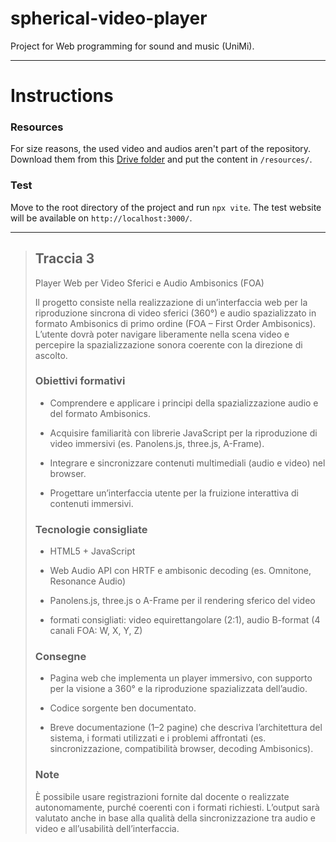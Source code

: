# spherical-video-player
Project for Web programming for sound and music (UniMi).

---

# Instructions

### Resources
For size reasons, the used video and audios aren't part of the repository. Download them from this [Drive folder](https://drive.google.com/drive/folders/1tNWFZLX-UxAmRP5MhseNhcDPRBL5kpvW?usp=sharing) and put the content in `/resources/`.

### Test
Move to the root directory of the project and run `npx vite`. The test website will be available on `http://localhost:3000/`.

---

> ## Traccia 3
> 
> Player Web per Video Sferici e Audio Ambisonics (FOA)
> 
> Il progetto consiste nella realizzazione di un’interfaccia web per la riproduzione sincrona di video sferici (360°) e audio spazializzato in formato Ambisonics di primo ordine (FOA – First Order Ambisonics). L’utente dovrà poter navigare liberamente nella scena video e percepire la spazializzazione sonora coerente con la direzione di ascolto.
> 
> ### Obiettivi formativi
> 
> - Comprendere e applicare i principi della spazializzazione audio e del formato Ambisonics.
>
> - Acquisire familiarità con librerie JavaScript per la riproduzione di video immersivi (es. Panolens.js, three.js, A-Frame).
>
> - Integrare e sincronizzare contenuti multimediali (audio e video) nel browser.
>
> - Progettare un’interfaccia utente per la fruizione interattiva di contenuti immersivi.
>
> ### Tecnologie consigliate
>
> - HTML5 + JavaScript
>
> - Web Audio API con HRTF e ambisonic decoding (es. Omnitone, Resonance Audio)
>
> - Panolens.js, three.js o A-Frame per il rendering sferico del video
>
> - formati consigliati: video equirettangolare (2:1), audio B-format (4 canali FOA: W, X, Y, Z)
>
> ### Consegne
>
> - Pagina web che implementa un player immersivo, con supporto per la visione a 360° e la riproduzione spazializzata dell’audio.
>
> - Codice sorgente ben documentato.
>
> - Breve documentazione (1–2 pagine) che descriva l’architettura del sistema, i formati utilizzati e i problemi affrontati (es. sincronizzazione, compatibilità browser, decoding Ambisonics).
>
> ### Note
>
> È possibile usare registrazioni fornite dal docente o realizzate autonomamente, purché coerenti con i formati richiesti. L’output sarà valutato anche in base alla qualità della sincronizzazione tra audio e video e all’usabilità dell’interfaccia.
